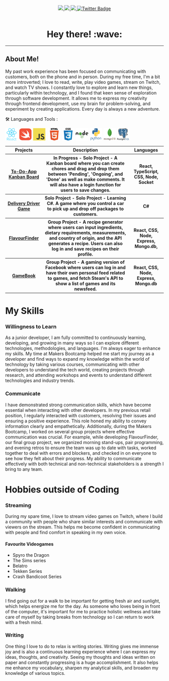 

<div id="badges" align="center">
  <a href="https://www.linkedin.com/in/lily-burton-7a8826a9/">
  <img src="https://img.shields.io/badge/LinkedIn-blue?logo=linkedin&logoColor=white&style=for-the-badge" />
  </a>

   <a href="https://youtube.com/channel/UCKPGOO8O6WW0yn0nWduQ34Q">
    <img src="https://img.shields.io/badge/YouTube-red?style=for-the-badge&logo=youtube&logoColor=white%22%20alt=%22Youtube%20Badge" />
   </a>

   <a href="https://www.twitch.tv/lily_tiger">
     <img src="https://img.shields.io/badge/Twitch-purple?style=for-the-badge&logo=twitch&logoColor=white%22%20alt=%22Twitch%20Badge" />
   </a>

   <a href="https://twitter.com/xxLilPantherxx">
     <img src="https://img.shields.io/badge/Twitter-blue?style=for-the-badge&logo=twitter&logoColor=white" alt="Twitter Badge" />
   </a>  
  </div>

  <div id="ProfileView" align="center">
  <img src="https://komarev.com/ghpvc/?username=LilyBurton&style=flat-square&color=blue" alt=""/>
  </div>

  <h1 align="center">
  Hey there! :wave:
</h1>


---

<h2>About Me!</h2>
<p>My past work experience has been focused on communicating with customers, both on the phone and in person. During my free time, I'm a bit more introverted; I love to read, write, play video games, stream on Twitch, and watch TV shows. I constantly love to explore and learn new things, particularly within technology, and I found that keen sense of exploration through software development. It allows me to express my creativity through frontend development, use my brain for problem-solving, and experiment by creating applications. Every day is always a new adventure.</p>

🛠️ Languages and Tools :

<div>
  <img src = "https://github.com/devicons/devicon/blob/master/icons/react/react-original-wordmark.svg" width="40" height="40"/>
  <img src = "https://github.com/devicons/devicon/blob/master/icons/swift/swift-original.svg" width="40" height="40"/>
  <img src = "https://github.com/devicons/devicon/blob/master/icons/javascript/javascript-original.svg" title="JavaScript" alt="JavaScript" width="40" height="40"/>&nbsp;
  <img src = "https://github.com/devicons/devicon/blob/master/icons/html5/html5-original-wordmark.svg" width="40" height="40"/>
  <img src = "https://github.com/devicons/devicon/blob/master/icons/css3/css3-original-wordmark.svg" width="40" height="40"/>
  <img src = "https://github.com/devicons/devicon/blob/master/icons/nodejs/nodejs-original-wordmark.svg" width="40" height="40"/>
  <img src = "https://github.com/devicons/devicon/blob/master/icons/python/python-original-wordmark.svg" width="40" height="40"/>
  <img src = "https://github.com/devicons/devicon/blob/master/icons/mongodb/mongodb-original-wordmark.svg" width="40" height="40"/>
  <img src = "https://github.com/devicons/devicon/blob/master/icons/postgresql/postgresql-original-wordmark.svg" width="40" height="40"/>
</div>
<table>
  <tr>
    <th><strong>Projects</strong></th>
    <th><strong>Description</strong></th>
    <th><strong>Languages</strong></th>
  </tr>
  <tr>
    <th><a href=https://github.com/LilyBurton/To-Do-App-Updated>To-Do-App Kanban Board</a></th>
    <th>In Progress - Solo Project - A Kanban board where you can create chores and drag and drop them between 'Pending', 'Ongoing', and 'Done' as well as make comments. It will also have a login function for users to save changes.</th>
    <th>React, TypeScript, CSS, Node, Socket</th>
  </tr>
  <tr>
    <th><a href=https://github.com/LilyBurton/CSharp---Delivery-Driver-Game>Delivery Driver Game</a></th>
    <th>Solo Project - Solo Project - Learning C#. A game where you control a car to pick up and drop off packages to customers.</th>
    <th>C#</th>
  </tr>
  <tr>
    <th><a href=https://github.com/amancalledkidd/FlavourFinders>FlavourFinder</a></th>
    <th>Group Project - A recipe generator where users can input ingredients, dietary requirements, measurements, and country of origin, and the API generates a recipe. Users can also log in and save recipes on their profile.</th>
    <th>React, CSS, Node, Express, Mongo.db,</th>
  </tr>
  <tr>
    <th><a href=https://github.com/LilyBurton/acebook-group-project>GameBook</a></th>
    <th>Group Project - A gaming version of Facebook where users can log in and have their own personal feed related to games, and fetch Steam's API to show a list of games and its newsfeed.</th>
    <th>React, CSS, Node, Express, Mongo.db</th>
  </tr>
</table>

<h1>My Skills</h1>

<h3>Willingness to Learn</h3>
<p>As a junior developer, I am fully committed to continuously learning, developing, and growing in many ways so I can explore different technologies, methodologies, and languages. I'm always eager to enhance my skills. My time at Makers Bootcamp helped me start my journey as a developer and find ways to expand my knowledge within the world of technology by taking various courses, communicating with other developers to understand the tech world, creating projects through research, and attending workshops and events to understand different technologies and industry trends.</p>

<h3>Communicate</h3>
<p>I have demonstrated strong communication skills, which have become essential when interacting with other developers. In my previous retail position, I regularly interacted with customers, resolving their issues and ensuring a positive experience. This role honed my ability to convey information clearly and empathetically. Additionally, during the Makers Bootcamp, I worked on several group projects where effective communication was crucial. For example, while developing FlavourFinder, our final group project, we organized morning stand-ups, pair programming, and evening retros to ensure the team was up to date with tasks, worked together to deal with errors and blockers, and checked in on everyone to see how they felt about their progress. My ability to communicate effectively with both technical and non-technical stakeholders is a strength I bring to any team.</p>

<h1>Hobbies outside of Coding</h1>

<h3>Streaming</h3>
<p>During my spare time, I love to stream video games on Twitch, where I build a community with people who share similar interests and communicate with viewers on the stream. This helps me become confident in communicating with people and find comfort in speaking in my own voice.</p> 
<h4>Favourite Videogames</h4>
<ul>
  <li>Spyro the Dragon</li>
  <li>The Sims series</li>
  <li>Belatro</li>
  <li>Tekken Series</li>
  <li>Crash Bandicoot Series</li>
</ul>

<h3>Walking</h3>
<p>I find going out for a walk to be important for getting fresh air and sunlight, which helps energize me for the day. As someone who loves being in front of the computer, it's important for me to practice holistic wellness and take care of myself by taking breaks from technology so I can return to work with a fresh mind.</p> 

<h3>Writing</h3>
<p>One thing I love to do to relax is writing stories. Writing gives me immense joy and is also a continuous learning experience where I can express my ideas, thoughts, and creativity. Seeing my thoughts and ideas written on paper and constantly progressing is a huge accomplishment. It also helps me enhance my vocabulary, sharpen my analytical skills, and broaden my knowledge of various topics.</p>
<!--
**LilyBurton/LilyBurton** is a ✨ _special_ ✨ repository because its `README.md` (this file) appears on your GitHub profile.

Here are some ideas to get you started:

- 🔭 I’m currently working on ...
- 🌱 I’m currently learning ...
- 👯 I’m looking to collaborate on ...
- 🤔 I’m looking for help with ...
- 💬 Ask me about ...
- 📫 How to reach me: ...
- 😄 Pronouns: ...
- ⚡ Fun fact: ...
-->
